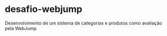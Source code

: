 # desafio-webjump
Desenvolvimento de um sistema de categorias e produtos como avaliação pela WebJump
